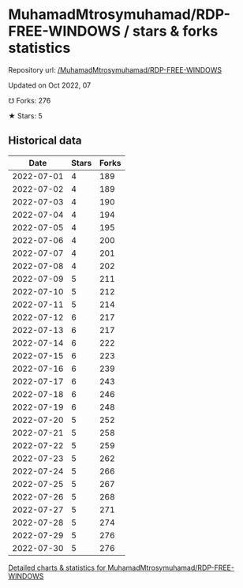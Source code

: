 # MuhamadMtrosymuhamad/RDP-FREE-WINDOWS / stars & forks statistics

Repository url: [/MuhamadMtrosymuhamad/RDP-FREE-WINDOWS](https://github.com/MuhamadMtrosymuhamad/RDP-FREE-WINDOWS)

Updated on Oct 2022, 07

☋ Forks: 276

★ Stars: 5

## Historical data
| Date | Stars | Forks |
|------|-------|-------|
| 2022-07-01 | 4 | 189 | 
| 2022-07-02 | 4 | 189 | 
| 2022-07-03 | 4 | 190 | 
| 2022-07-04 | 4 | 194 | 
| 2022-07-05 | 4 | 195 | 
| 2022-07-06 | 4 | 200 | 
| 2022-07-07 | 4 | 201 | 
| 2022-07-08 | 4 | 202 | 
| 2022-07-09 | 5 | 211 | 
| 2022-07-10 | 5 | 212 | 
| 2022-07-11 | 5 | 214 | 
| 2022-07-12 | 6 | 217 | 
| 2022-07-13 | 6 | 217 | 
| 2022-07-14 | 6 | 222 | 
| 2022-07-15 | 6 | 223 | 
| 2022-07-16 | 6 | 239 | 
| 2022-07-17 | 6 | 243 | 
| 2022-07-18 | 6 | 246 | 
| 2022-07-19 | 6 | 248 | 
| 2022-07-20 | 5 | 252 | 
| 2022-07-21 | 5 | 258 | 
| 2022-07-22 | 5 | 259 | 
| 2022-07-23 | 5 | 262 | 
| 2022-07-24 | 5 | 266 | 
| 2022-07-25 | 5 | 267 | 
| 2022-07-26 | 5 | 268 | 
| 2022-07-27 | 5 | 271 | 
| 2022-07-28 | 5 | 274 | 
| 2022-07-29 | 5 | 276 | 
| 2022-07-30 | 5 | 276 | 


[Detailed charts & statistics for MuhamadMtrosymuhamad/RDP-FREE-WINDOWS](https://reviewgithub.com/rep/MuhamadMtrosymuhamad/RDP-FREE-WINDOWS)
